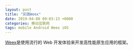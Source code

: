 ```yaml
---
layout: post
title: "实践Weex"
date: 2019-04-08 09:03:13 +0800
categories: 移动互联网
tags: mobile Android Weex iOS
---
```


[Weex](<https://weex.apache.org/>)是使用流行的 Web 开发体验来开发高性能原生应用的框架。
